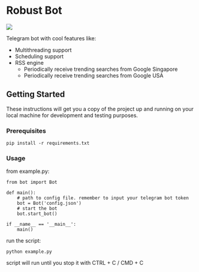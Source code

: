 # Robust Bot

<a href="https://www.python.org/">
  <img src="https://img.shields.io/badge/built%20with-Python3-red.svg" />
</a>

Telegram bot with cool features like:
 - Multithreading support
 - Scheduling support
 - RSS engine
    - Periodically receive trending searches from Google Singapore
    - Periodically receive trending searches from Google USA
 
 ## Getting Started

These instructions will get you a copy of the project up and running on your local machine for development and testing purposes.

### Prerequisites
```
pip install -r requirements.txt
```

### Usage

from example.py:
```
from bot import Bot

def main():
    # path to config file. remember to input your telegram bot token
    bot = Bot('config.json')
    # start the bot
    bot.start_bot()

if __name__ == '__main__':
    main()
```

run the script:

```
python example.py
```
script will run until you stop it with CTRL + C / CMD + C
